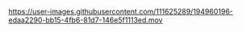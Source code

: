 

https://user-images.githubusercontent.com/111625289/194960196-edaa2290-bb15-4fb6-81d7-146e5f1113ed.mov


